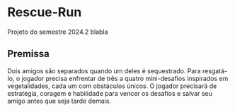 # Rescue-Run
Projeto do semestre 2024.2 blabla
## Premissa
Dois amigos são separados quando um deles é sequestrado. 
Para resgatá-lo, o jogador precisa enfrentar de três a quatro mini-desafios inspirados em vegetalidades, cada um com obstáculos únicos.
O jogador precisará de estratégia, coragem e habilidade para vencer os desafios e salvar seu amigo antes que seja tarde demais.
